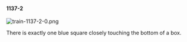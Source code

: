 #### 1137-2
![train-1137-2-0.png](https://github.com/lil-lab/nlvr/raw/master/nlvr/train/images/27/train-1137-2-0.png "train-1137-2-0.png")

There is exactly one blue square closely touching the bottom of a box.